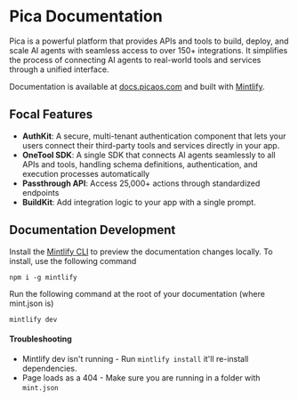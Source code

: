 # Pica Documentation

Pica is a powerful platform that provides APIs and tools to build, deploy, and scale AI agents with seamless access to over 150+ integrations. It simplifies the process of connecting AI agents to real-world tools and services through a unified interface.

Documentation is available at [docs.picaos.com](https://docs.picaos.com) and built with [Mintlify](https://www.mintlify.app/).

## Focal Features

- **AuthKit**: A secure, multi-tenant authentication component that lets your users connect their third-party tools and services directly in your app.
- **OneTool SDK**: A single SDK that connects AI agents seamlessly to all APIs and tools, handling schema definitions, authentication, and execution processes automatically
- **Passthrough API**: Access 25,000+ actions through standardized endpoints
- **BuildKit**: Add integration logic to your app with a single prompt.

## Documentation Development

Install the [Mintlify CLI](https://www.npmjs.com/package/mintlify) to preview the documentation changes locally. To install, use the following command

```
npm i -g mintlify
```

Run the following command at the root of your documentation (where mint.json is)

```
mintlify dev
```

#### Troubleshooting

- Mintlify dev isn't running - Run `mintlify install` it'll re-install dependencies.
- Page loads as a 404 - Make sure you are running in a folder with `mint.json`
